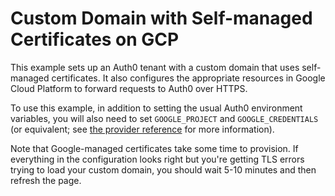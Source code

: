 # Custom Domain with Self-managed Certificates on GCP

This example sets up an Auth0 tenant with a custom domain that uses self-managed certificates. It also configures the appropriate resources in Google Cloud Platform to forward requests to Auth0 over HTTPS.

To use this example, in addition to setting the usual Auth0 environment variables, you will also need to set `GOOGLE_PROJECT` and `GOOGLE_CREDENTIALS` (or equivalent; see [the provider reference](https://registry.terraform.io/providers/hashicorp/google/latest/docs/guides/provider_reference#authentication) for more information).

Note that Google-managed certificates take some time to provision. If everything in the configuration looks right but you're getting TLS errors trying to load your custom domain, you should wait 5-10 minutes and then refresh the page.
